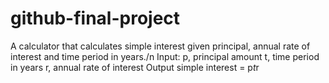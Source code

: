 # github-final-project

A calculator that calculates simple interest given principal, annual rate of interest and time period in years./n
Input:
   p, principal amount
   t, time period in years
   r, annual rate of interest
Output
   simple interest = p*t*r
